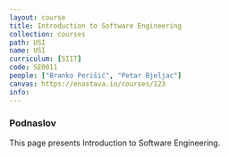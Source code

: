```yaml
---
layout: course
title: Introduction to Software Engineering
collection: courses
path: USI
name: USI
curriculum: [SIIT]
code: SE0011
people: ["Branko Perišić", "Petar Bjeljac"]
canvas: https://enastava.io/courses/123
info:
---
```



### Podnaslov

This page presents Introduction to Software Engineering.
